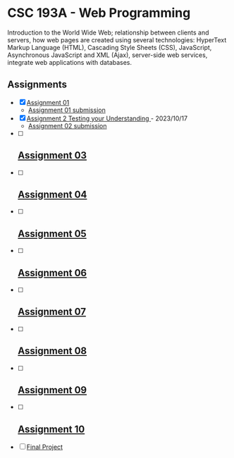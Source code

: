 # CSC 193A - Web Programming

Introduction to the World Wide Web; relationship between clients and servers, how web pages are created using several technologies: HyperText Markup Language (HTML), Cascading Style Sheets (CSS), JavaScript, Asynchronous JavaScript and XML (Ajax), server-side web services, integrate web applications with databases.

## Assignments

- [x] [Assignment 01](01-intro-week/assignment_prompt_01.md)
  - [Assignment 01 submission](01-intro-week/assignment_01_submission.png)
- [x] [Assignment 2 Testing your Understanding ](02-css/assignment_02_prompt.pdf) - 2023/10/17
  - [Assignment 02 submission](02-css/assigment02_submission.zip)
- [ ] [Assignment 03](03-html-css-questions/assignment_03_prompt.pdf)
  -
- [ ] [Assignment 04](04-javascript/assignment_04_prompt.pdf)
  -
- [ ] [Assignment 05](05-asunc-promises-fetch/assignment_05_prompt.pdf)
  -
- [ ] [Assignment 06](06-ajax/assignment_06_prompt.pdf)
  -
- [ ] [Assignment 07](07-node-js/assignment_07_prompt.pdf)
  -
- [ ] [Assignment 08](08-node-js-database/assignment_08_prompt.pdf)
  -
- [ ] [Assignment 09](09-local-storage/assignment_09_prompt.pdf)
  -
- [ ] [Assignment 10](10-chrome-extensions/assignment_10_prompt.pdf)
  -
- [ ] [Final Project](final-project/final_project_prompt.pdf)
